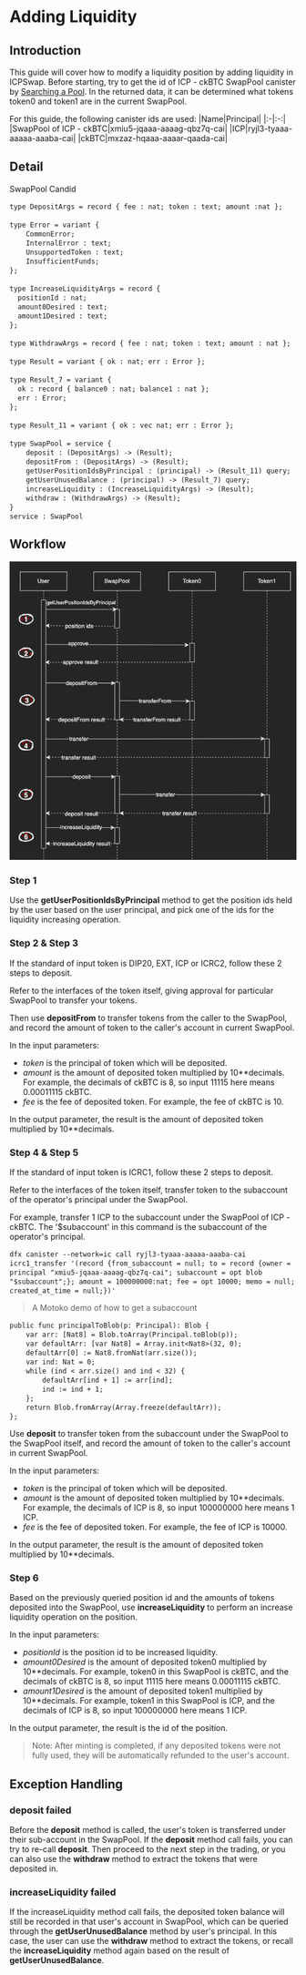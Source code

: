 # Adding Liquidity

## Introduction

This guide will cover how to modify a liquidity position by adding liquidity in ICPSwap. Before starting, try to get the id of ICP - ckBTC SwapPool canister by [Searching a Pool](../../01.SwapFactory/01.Searching_a_Pool.md). In the returned data, it can be determined what tokens token0 and token1 are in the current SwapPool.

For this guide, the following canister ids are used:
|Name|Principal|
|:-|:-:|
|SwapPool of ICP - ckBTC|xmiu5-jqaaa-aaaag-qbz7q-cai|
|ICP|ryjl3-tyaaa-aaaaa-aaaba-cai|
|ckBTC|mxzaz-hqaaa-aaaar-qaada-cai|

## Detail

SwapPool Candid

```
type DepositArgs = record { fee : nat; token : text; amount :nat };

type Error = variant {
    CommonError;
    InternalError : text;
    UnsupportedToken : text;
    InsufficientFunds;
};   

type IncreaseLiquidityArgs = record {
  positionId : nat;
  amount0Desired : text;
  amount1Desired : text;
};

type WithdrawArgs = record { fee : nat; token : text; amount : nat };

type Result = variant { ok : nat; err : Error };

type Result_7 = variant {
  ok : record { balance0 : nat; balance1 : nat };
  err : Error;
};

type Result_11 = variant { ok : vec nat; err : Error };

type SwapPool = service {
    deposit : (DepositArgs) -> (Result);
    depositFrom : (DepositArgs) -> (Result);
    getUserPositionIdsByPrincipal : (principal) -> (Result_11) query;
    getUserUnusedBalance : (principal) -> (Result_7) query;
    increaseLiquidity : (IncreaseLiquidityArgs) -> (Result);
    withdraw : (WithdrawArgs) -> (Result);
}
service : SwapPool
```

## Workflow

![Increase Liquidity](../../_img/increase_liquidity.png)

### Step 1

Use the **getUserPositionIdsByPrincipal** method to get the position ids held by the user based on the user principal, and pick one of the ids for the liquidity increasing operation.

### Step 2 & Step 3

If the standard of input token is DIP20, EXT, ICP or ICRC2, follow these 2 steps to deposit.

Refer to the interfaces of the token itself, giving approval for particular SwapPool to transfer your tokens.

Then use **depositFrom** to transfer tokens from the caller to the SwapPool, and record the amount of token to the caller's account in current SwapPool.

In the input parameters:
+ *token* is the principal of token which will be deposited.
+ *amount* is the amount of deposited token multiplied by 10**decimals. For example, the decimals of ckBTC is 8, so input 11115 here means 0.00011115 ckBTC.
+ *fee* is the fee of deposited token. For example, the fee of ckBTC is 10.

In the output parameter, the result is the amount of deposited token multiplied by 10**decimals.

### Step 4 & Step 5

If the standard of input token is ICRC1, follow these 2 steps to deposit.

Refer to the interfaces of the token itself, transfer token to the subaccount of the operator's principal under the SwapPool.

For example, transfer 1 ICP to the subaccount under the SwapPool of ICP - ckBTC. The '$subaccount' in this command is the subaccount of the operator's principal.

```
dfx canister --network=ic call ryjl3-tyaaa-aaaaa-aaaba-cai icrc1_transfer '(record {from_subaccount = null; to = record {owner = principal "xmiu5-jqaaa-aaaag-qbz7q-cai"; subaccount = opt blob "$subaccount";}; amount = 100000000:nat; fee = opt 10000; memo = null; created_at_time = null;})'
```

> A Motoko demo of how to get a subaccount
```
public func principalToBlob(p: Principal): Blob {
    var arr: [Nat8] = Blob.toArray(Principal.toBlob(p));
    var defaultArr: [var Nat8] = Array.init<Nat8>(32, 0);
    defaultArr[0] := Nat8.fromNat(arr.size());
    var ind: Nat = 0;
    while (ind < arr.size() and ind < 32) {
        defaultArr[ind + 1] := arr[ind];
        ind := ind + 1;
    };
    return Blob.fromArray(Array.freeze(defaultArr));
};
```

Use **deposit** to transfer token from the subaccount under the SwapPool to the SwapPool itself, and record the amount of token to the caller's account in current SwapPool.

In the input parameters:
+ *token* is the principal of token which will be deposited.
+ *amount* is the amount of deposited token multiplied by 10**decimals. For example, the decimals of ICP is 8, so input 100000000 here means 1 ICP.
+ *fee* is the fee of deposited token. For example, the fee of ICP is 10000.

In the output parameter, the result is the amount of deposited token multiplied by 10**decimals.

### Step 6

Based on the previously queried position id and the amounts of tokens deposited into the SwapPool, use **increaseLiquidity** to perform an increase liquidity operation on the position.

In the input parameters:
+ *positionId* is the position id to be increased liquidity.
+ *amount0Desired* is the amount of deposited token0 multiplied by 10**decimals. For example, token0 in this SwapPool is ckBTC, and the decimals of ckBTC is 8, so input 11115 here means 0.00011115 ckBTC.
+ *amount1Desired* is the amount of deposited token1 multiplied by 10**decimals. For example, token1 in this SwapPool is ICP, and the decimals of ICP is 8, so input 100000000 here means 1 ICP.

In the output parameter, the result is the id of the position.

> Note: After minting is completed, if any deposited tokens were not fully used, they will be automatically refunded to the user's account.

## Exception Handling

### deposit failed

Before the **deposit** method is called, the user's token is transferred under their sub-account in the SwapPool. If the **deposit** method call fails, you can try to re-call **deposit**. Then proceed to the next step in the trading, or you can also use the **withdraw** method to extract the tokens that were deposited in.

### increaseLiquidity failed

If the increaseLiquidity method call fails, the deposited token balance will still be recorded in that user's account in SwapPool, which can be queried through the **getUserUnusedBalance** method by user's principal. In this case, the user can use the **withdraw** method to extract the tokens, or recall the **increaseLiquidity** method again based on the result of **getUserUnusedBalance**.